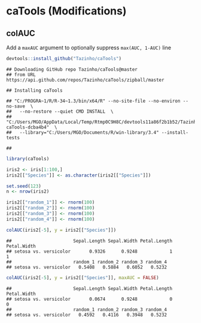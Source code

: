 
# caTools (Modifications)

## colAUC

Add a `maxAUC` argument to optionally suppress `max(AUC, 1-AUC)` line

``` r
devtools::install_github("Tazinho/caTools")
```

    ## Downloading GitHub repo Tazinho/caTools@master
    ## from URL https://api.github.com/repos/Tazinho/caTools/zipball/master

    ## Installing caTools

    ## "C:/PROGRA~1/R/R-34~1.3/bin/x64/R" --no-site-file --no-environ --no-save  \
    ##   --no-restore --quiet CMD INSTALL  \
    ##   "C:/Users/MGO/AppData/Local/Temp/Rtmp0C9H8C/devtools11a86f2b1b52/Tazinho-caTools-dcba4b4"  \
    ##   --library="C:/Users/MGO/Documents/R/win-library/3.4" --install-tests

    ## 

``` r
library(caTools)

iris2 <- iris[1:100,]
iris2[["Species"]] <- as.character(iris2[["Species"]])

set.seed(123)
n <- nrow(iris2)

iris2[["random_1"]] <- rnorm(100)
iris2[["random_2"]] <- rnorm(100)
iris2[["random_3"]] <- rnorm(100)
iris2[["random_4"]] <- rnorm(100)

colAUC(iris2[-5], y = iris2[["Species"]])
```

    ##                       Sepal.Length Sepal.Width Petal.Length Petal.Width
    ## setosa vs. versicolor       0.9326      0.9248            1           1
    ##                       random_1 random_2 random_3 random_4
    ## setosa vs. versicolor   0.5408   0.5884   0.6052   0.5232

``` r
colAUC(iris2[-5], y = iris2[["Species"]], maxAUC = FALSE)
```

    ##                       Sepal.Length Sepal.Width Petal.Length Petal.Width
    ## setosa vs. versicolor       0.0674      0.9248            0           0
    ##                       random_1 random_2 random_3 random_4
    ## setosa vs. versicolor   0.4592   0.4116   0.3948   0.5232
